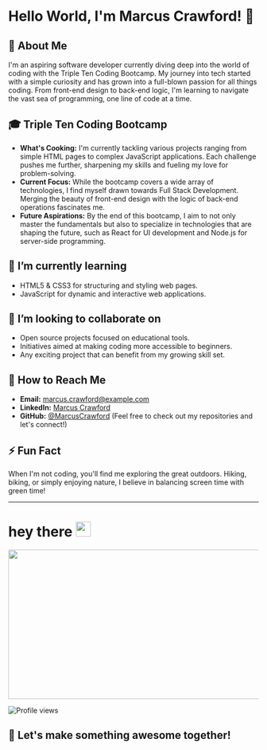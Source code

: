 # Hello World, I'm Marcus Crawford! 👋

## 🚀 About Me
I'm an aspiring software developer currently diving deep into the world of coding with the Triple Ten Coding Bootcamp. My journey into tech started with a simple curiosity and has grown into a full-blown passion for all things coding. From front-end design to back-end logic, I'm learning to navigate the vast sea of programming, one line of code at a time.

## 🎓 Triple Ten Coding Bootcamp
- **What's Cooking:** I'm currently tackling various projects ranging from simple HTML pages to complex JavaScript applications. Each challenge pushes me further, sharpening my skills and fueling my love for problem-solving.
- **Current Focus:** While the bootcamp covers a wide array of technologies, I find myself drawn towards Full Stack Development. Merging the beauty of front-end design with the logic of back-end operations fascinates me.
- **Future Aspirations:** By the end of this bootcamp, I aim to not only master the fundamentals but also to specialize in technologies that are shaping the future, such as React for UI development and Node.js for server-side programming.

## 🌱 I’m currently learning
- HTML5 & CSS3 for structuring and styling web pages.
- JavaScript for dynamic and interactive web applications.

## 👯 I’m looking to collaborate on
- Open source projects focused on educational tools.
- Initiatives aimed at making coding more accessible to beginners.
- Any exciting project that can benefit from my growing skill set.

## 🤝 How to Reach Me
- **Email:** marcus.crawford@example.com
- **LinkedIn:** [Marcus Crawford](https://www.linkedin.com/in/marcus-crawford-8558b3132/)
- **GitHub:** [@MarcusCrawford]([https://github.com/MarcusCrawford](https://github.com/Marcus3278/)) (Feel free to check out my repositories and let's connect!)

## ⚡ Fun Fact
When I'm not coding, you'll find me exploring the great outdoors. Hiking, biking, or simply enjoying nature, I believe in balancing screen time with green time!

---
<h1>
  hey there
  <img src="https://media.giphy.com/media/hvRJCLFzcasrR4ia7z/giphy.gif" width="30px"/>
</h1>

<div align="center">
  <img src="https://media.giphy.com/media/dWesBcTLavkZuG35MI/giphy.gif" width="600" height="300"/>
</div>

![Profile views](https://komarev.com/ghpvc/?username=yourusername&style=flat-square&color=blue)

## 🌟 Let's make something awesome together!
